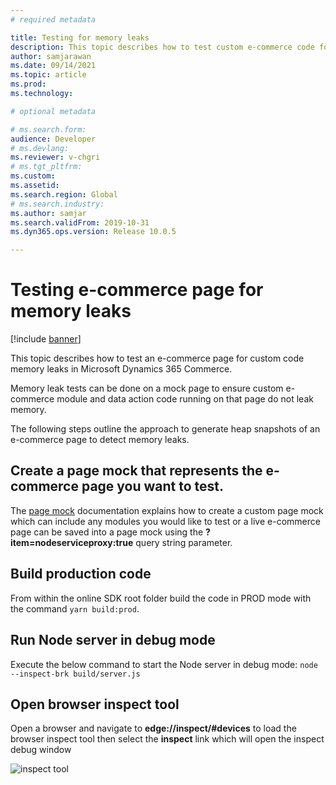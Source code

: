 ```yaml
---
# required metadata

title: Testing for memory leaks
description: This topic describes how to test custom e-commerce code for memory leaks in Microsoft Dynamics 365 Commerce. 
author: samjarawan
ms.date: 09/14/2021
ms.topic: article
ms.prod: 
ms.technology: 

# optional metadata

# ms.search.form: 
audience: Developer
# ms.devlang: 
ms.reviewer: v-chgri
# ms.tgt_pltfrm: 
ms.custom: 
ms.assetid: 
ms.search.region: Global
# ms.search.industry: 
ms.author: samjar
ms.search.validFrom: 2019-10-31
ms.dyn365.ops.version: Release 10.0.5

---
```

# Testing e-commerce page for memory leaks

[!include [banner](../includes/banner.md)]

This topic describes how to test an e-commerce page for custom code memory leaks in Microsoft Dynamics 365 Commerce.

Memory leak tests can be done on a mock page to ensure custom e-commerce module and data action code running on that page do not leak memory.


The following steps outline the approach to generate heap snapshots of an e-commerce page to detect memory leaks.

## Create a page mock that represents the e-commerce page you want to test.  
The [page mock](test-page-mock.md) documentation explains how to create a custom page mock which can include any modules you would like to test or a live e-commerce page can be saved into a page mock using the **?item=nodeserviceproxy:true** query string parameter.

## Build production code
From within the online SDK root folder build the code in PROD mode with the command ```yarn build:prod```.

## Run Node server in debug mode
Execute the below command to start the Node server in debug mode:
```node --inspect-brk build/server.js```

## Open browser inspect tool
Open a browser and navigate to **edge://inspect/#devices** to load the browser inspect tool then select the **inspect** link which will open the inspect debug window

![inspect tool](media/memory-leak-1.png)

## 


 
